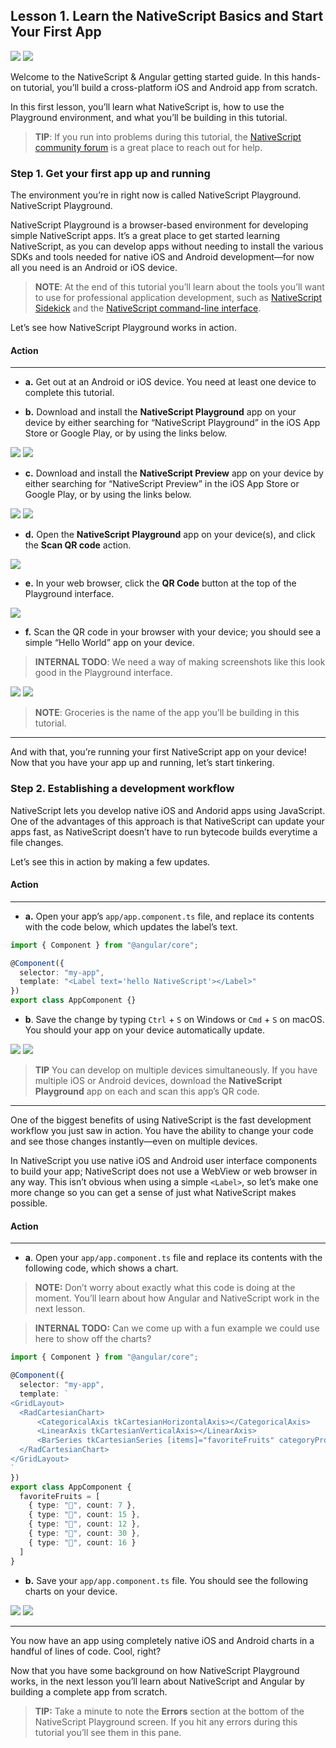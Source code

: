 ## Lesson 1. Learn the NativeScript Basics and Start Your First App

![](images/nativescript-logo.png)
![](images/angular-logo.png)

Welcome to the NativeScript & Angular getting started guide. In this hands-on tutorial, you’ll build a cross-platform iOS and Android app from scratch.

In this first lesson, you’ll learn what NativeScript is, how to use the Playground environment, and what you’ll be building in this tutorial.

> **TIP**: If you run into problems during this tutorial, the [NativeScript community forum](https://discourse.nativescript.org/) is a great place to reach out for help.

### Step 1. Get your first app up and running

The environment you’re in right now is called NativeScript Playground. NativeScript Playground.

NativeScript Playground is a browser-based environment for developing simple NativeScript apps. It’s a great place to get started learning NativeScript, as you can develop apps without needing to install the various SDKs and tools needed for native iOS and Android development—for now all you need is an Android or iOS device.

> **NOTE**: At the end of this tutorial you’ll learn about the tools you’ll want to use for professional application development, such as [NativeScript Sidekick](https://www.nativescript.org/nativescript-sidekick) and the [NativeScript command-line interface](https://github.com/NativeScript/nativescript-cli).

Let’s see how NativeScript Playground works in action.

#### Action

<hr data-action="start" />

* **a.** Get out at an Android or iOS device. You need at least one device to complete this tutorial.

* **b.** Download and install the **NativeScript Playground** app on your device by either searching for “NativeScript Playground” in the iOS App Store or Google Play, or by using the links below.

[![](images/app-store.png)](https://itunes.apple.com/us/app/nativescript-playground/id1263543946?mt=8&ls=1)
[![](images/google-play.png)](https://play.google.com/store/apps/details?id=org.nativescript.play)

* **c.** Download and install the **NativeScript Preview** app on your device by either searching for “NativeScript Preview” in the iOS App Store or Google Play, or by using the links below.

[![](images/app-store.png)](https://itunes.apple.com/us/app/nativescript-preview/id1264484702?mt=8)
[![](images/google-play.png)](https://play.google.com/store/apps/details?id=org.nativescript.preview)

* **d.** Open the **NativeScript Playground** app on your device(s), and click the **Scan QR code** action.

![](images/scan-qr-code.png)

* **e.** In your web browser, click the **QR Code** button at the top of the Playground interface.

![](images/generate-qr-code.png)

* **f.** Scan the QR code in your browser with your device; you should see a simple “Hello World” app on your device.

> **INTERNAL TODO**: We need a way of making screenshots like this look good in the Playground interface.

![](images/ios-1.png)
![](images/android-1.png)

> **NOTE**: Groceries is the name of the app you’ll be building in this tutorial.

<hr data-action="end" />

And with that, you’re running your first NativeScript app on your device! Now that you have your app up and running, let’s start tinkering.

### Step 2. Establishing a development workflow

NativeScript lets you develop native iOS and Andorid apps using JavaScript. One of the advantages of this approach is that NativeScript can update your apps fast, as NativeScript doesn’t have to run bytecode builds everytime a file changes.

Let’s see this in action by making a few updates.

#### Action

<hr data-action="start" />

* **a.** Open your app’s `app/app.component.ts` file, and replace its contents with the code below, which updates the label’s text.

``` TypeScript
import { Component } from "@angular/core";

@Component({
  selector: "my-app",
  template: "<Label text='hello NativeScript'></Label>"
})
export class AppComponent {}
```

* **b**. Save the change by typing `Ctrl` + `S` on Windows or `Cmd` + `S` on macOS. You should your app on your device automatically update.

![](images/ios-2.png)
![](images/android-2.png)

> **TIP** You can develop on multiple devices simultaneously. If you have multiple iOS or Android devices, download the **NativeScript Playground** app on each and scan this app’s QR code.

<hr data-action="end" />

One of the biggest benefits of using NativeScript is the fast development workflow you just saw in action. You have the ability to change your code and see those changes instantly—even on multiple devices.

In NativeScript you use native iOS and Android user interface components to build your app; NativeScript does not use a WebView or web browser in any way. This isn’t obvious when using a simple `<Label>`, so let’s make one more change so you can get a sense of just what NativeScript makes possible.

#### Action

<hr data-action="start" />

* **a**. Open your `app/app.component.ts` file and replace its contents with the following code, which shows a chart.

> **NOTE:** Don’t worry about exactly what this code is doing at the moment. You’ll learn about how Angular and NativeScript work in the next lesson.

> **INTERNAL TODO:** Can we come up with a fun example we could use here to show off the charts?

``` TypeScript
import { Component } from "@angular/core";

@Component({
  selector: "my-app",
  template: `
<GridLayout>
  <RadCartesianChart>
      <CategoricalAxis tkCartesianHorizontalAxis></CategoricalAxis>
      <LinearAxis tkCartesianVerticalAxis></LinearAxis>
      <BarSeries tkCartesianSeries [items]="favoriteFruits" categoryProperty="type" valueProperty="count"></BarSeries>
  </RadCartesianChart>
</GridLayout>
`
})
export class AppComponent {
  favoriteFruits = [
    { type: "🍎", count: 7 },
    { type: "🍌", count: 15 },
    { type: "🍍", count: 12 },
    { type: "🍒", count: 30 },
    { type: "🍇", count: 16 }
  ]
}
```

* **b.** Save your `app/app.component.ts` file. You should see the following charts on your device.

![](images/ios-3.png)
![](images/android-3.png)

<hr data-action="end" />

You now have an app using completely native iOS and Android charts in a handful of lines of code. Cool, right?

Now that you have some background on how NativeScript Playground works, in the next lesson you’ll learn about NativeScript and Angular by building a complete app from scratch.

> **TIP:** Take a minute to note the **Errors** section at the bottom of the NativeScript Playground screen. If you hit any errors during this tutorial you’ll see them in this pane.